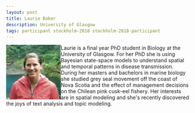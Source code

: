 ```yaml
---
layout: post
title: Laurie Baker
description: University of Glasgow
tags: participant stockholm-2018 stockholm-2018-participant
---
```

<img align="left" width="150" height="150" src="/assets/people/baker_laurie.jpg" alt="Laurie Baker"/>Laurie is a final year PhD student in Biology at the University of Glasgow. For her PhD she is using Bayesian state-space models to understand spatial and temporal patterns in disease transmission. During her masters and bachelors in marine biology she studied grey seal movement off the coast of Nova Scotia and the effect of management decisions on the Chilean pink cusk-eel fishery. Her interests are in spatial modeling and she's recently discovered the joys of text analysis and topic modeling.  

<a href="https://twitter.com/llbaker1707" title="Twitter" target="_blank"
rel="noopener">
  <i class="fa fa-twitter fa-2x" style="color:#4FB3A9"></i>
</a>